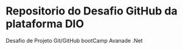 # Repositorio do Desafio GitHub da plataforma DIO 
Desafio de Projeto Git/GitHub bootCamp Avanade .Net
